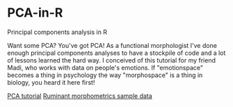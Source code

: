 # PCA-in-R
Principal components analysis in R

Want some PCA? You've got PCA! As a functional morphologist I've done enough principal components analyses to have a stockpile of code and a lot of lessons learned the hard way. I conceived of this tutorial for my friend Madi, who works with data on people's emotions. If "emotionspace" becomes a thing in psychology the way "morphospace" is a thing in biology, you heard it here first!

[PCA tutorial](/PCA-with-friends.Rmd)
[Ruminant morphometrics sample data](/data/ruminant_vert_morph_data.csv)
